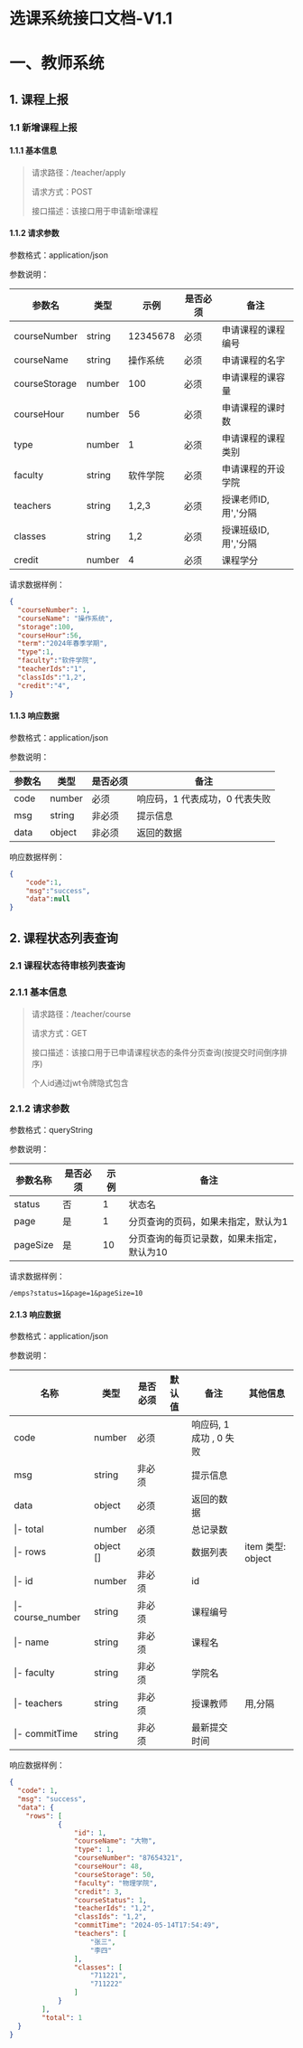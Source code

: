 # 选课系统接口文档-V1.1

# 一、教师系统

## 1. 课程上报

### 1.1 新增课程上报

#### 1.1.1 基本信息

> 请求路径：/teacher/apply
>
> 请求方式：POST
>
> 接口描述：该接口用于申请新增课程



#### 1.1.2 请求参数

参数格式：application/json

参数说明：

| 参数名 | 类型   | 示例    | 是否必须 | 备注                 |
| ------ | ------ | ------- | -------- | -------------------- |
| courseNumber   | string   | 12345678 | 必须     | 申请课程的课程编号       |
| courseName  | string | 操作系统 | 必须     | 申请课程的名字 |
| courseStorage | number | 100 | 必须     | 申请课程的课容量 |
| courseHour | number | 56 | 必须    | 申请课程的课时数 |
| type  | number | 1 | 必须    | 申请课程的课程类别 |
| faculty  | string | 软件学院 | 必须   | 申请课程的开设学院 |
| teachers | string | 1,2,3 | 必须 |授课老师ID,用','分隔|
| classes | string | 1,2 |必须| 授课班级ID,用','分隔 |
| credit | number |4 |必须| 课程学分 |

请求数据样例：

```json
{
  "courseNumber": 1,
  "courseName": "操作系统",
  "storage":100,
  "courseHour":56,
  "term":"2024年春季学期",
  "type":1,
  "faculty":"软件学院",
  "teacherIds":"1",
  "classIds":"1,2",
  "credit":"4",
}
```

#### 1.1.3 响应数据

参数格式：application/json

参数说明：

| 参数名 | 类型   | 是否必须 | 备注                           |
| ------ | ------ | -------- | ------------------------------ |
| code   | number | 必须     | 响应码，1 代表成功，0 代表失败 |
| msg    | string | 非必须   | 提示信息                       |
| data   | object | 非必须   | 返回的数据                     |

响应数据样例：

```json
{
    "code":1,
    "msg":"success",
    "data":null
}
```


## 2. 课程状态列表查询

### 2.1 课程状态待审核列表查询

### 2.1.1 基本信息

> 请求路径：/teacher/course
>
> 请求方式：GET
>
> 接口描述：该接口用于已申请课程状态的条件分页查询(按提交时间倒序排序)
>
> 个人id通过jwt令牌隐式包含


### 2.1.2 请求参数

参数格式：queryString

参数说明：

| 参数名称 | 是否必须 | 示例 | 备注                                       |
| -------- | -------- | ---- | ------------------------------------------ |
| status   | 否       | 1    | 状态名                                     |
| page     | 是       | 1    | 分页查询的页码，如果未指定，默认为1        |
| pageSize | 是       | 10   | 分页查询的每页记录数，如果未指定，默认为10 |

请求数据样例：

```shell
/emps?status=1&page=1&pageSize=10
```



#### 2.1.3 响应数据

参数格式：application/json

参数说明：

| 名称           | 类型      | 是否必须 | 默认值 | 备注                    | 其他信息          |
| -------------- | --------- | -------- | ------ | ----------------------- | ----------------- |
| code           | number    | 必须     |        | 响应码, 1 成功 , 0 失败 |                   |
| msg            | string    | 非必须   |        | 提示信息                |                   |
| data           | object    | 必须     |        | 返回的数据              |                   |
| \|- total      | number    | 必须     |        | 总记录数                |                   |
| \|- rows       | object [] | 必须     |        | 数据列表                | item 类型: object |
| \|- id         | number    | 非必须   |        | id                      |                   |
| \|- course_number    | string    | 非必须   |        | 课程编号                |                   |
| \|- name     | string    | 非必须   |        | 课程名                  |                   |
| \|- faculty    | string    | 非必须   |        | 学院名                  |                   |
| \|- teachers   | string    | 非必须   |        | 授课教师                | 用,分隔           |
| \|- commitTime | string    | 非必须   |        | 最新提交时间            |                   |

响应数据样例：

```json
{
  "code": 1,
  "msg": "success",
  "data": {
    "rows": [
            {
                "id": 1,
                "courseName": "大物",
                "type": 1,
                "courseNumber": "87654321",
                "courseHour": 48,
                "courseStorage": 50,
                "faculty": "物理学院",
                "credit": 3,
                "courseStatus": 1,
                "teacherIds": "1,2",
                "classIds": "1,2",
                "commitTime": "2024-05-14T17:54:49",
                "teachers": [
                    "张三",
                    "李四"
                ],
                "classes": [
                    "711221",
                    "711222"
                ]
            }
        ],
        "total": 1
  }
}
```

